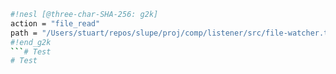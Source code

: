 
```sh nesl
#!nesl [@three-char-SHA-256: g2k]
action = "file_read"
path = "/Users/stuart/repos/slupe/proj/comp/listener/src/file-watcher.ts"
#!end_g2k
```# Test
# Test
